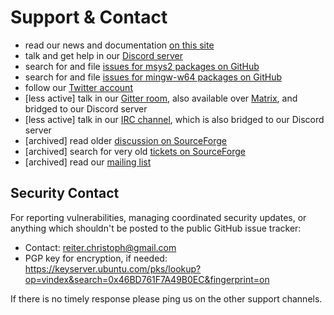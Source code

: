 # Support & Contact

*   read our news and documentation [on this site](https://www.msys2.org)
*   talk and get help in our [Discord server](https://discord.gg/jPQdRdDcT9)
*   search for and file [issues for msys2 packages on GitHub](https://github.com/msys2/msys2-packages/issues)
*   search for and file [issues for mingw-w64 packages on GitHub](https://github.com/msys2/mingw-packages/issues)
*   follow our [Twitter account](https://twitter.com/msys2org)
*   [less active] talk in our [Gitter room](https://gitter.im/msys2/msys2), also available over [Matrix](https://matrix.to/#/#msys2_msys2:gitter.im), and bridged to our Discord server
*   [less active] talk in our [IRC channel](irc://irc.oftc.net:6667/msys2), which is also bridged to our Discord server
*   [archived] read older [discussion on SourceForge](https://sourceforge.net/p/msys2/discussion/general/)
*   [archived] search for very old [tickets on SourceForge](https://sourceforge.net/p/msys2/tickets/)
*   [archived] read our [mailing list](https://sourceforge.net/p/msys2/mailman/msys2-users/)

## Security Contact

For reporting vulnerabilities, managing coordinated security updates, or anything which shouldn't be posted to the public GitHub issue tracker:

* Contact: reiter.christoph@gmail.com
* PGP key for encryption, if needed: https://keyserver.ubuntu.com/pks/lookup?op=vindex&search=0x46BD761F7A49B0EC&fingerprint=on

If there is no timely response please ping us on the other support channels.
